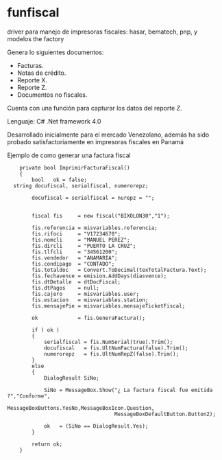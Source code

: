 # funfiscal
driver para manejo de impresoras fiscales: hasar, bematech, pnp, y modelos the factory

Genera lo siguientes documentos:
- Facturas.
- Notas de crédito.
- Reporte X.
- Reporte Z.
- Documentos no fiscales.

Cuenta con una función para capturar los datos del reporte Z.

Lenguaje: C# .Net framework 4.0

Desarrollado inicialmente para el mercado Venezolano, además ha sido probado satisfactoriamente en impresoras fiscales en Panamá


Ejemplo de como generar una factura fiscal

		private bool ImprimirFacturaFiscal()
		{
			bool   ok = false;
      string docufiscal, serialfiscal, numerorepz;

			docufiscal = serialfiscal = nurepz = "";


			fiscal fis     = new fiscal("BIXOLON30","1");

			fis.referencia = misvariables.referencia;
			fis.rifoci     = "V17234670";
			fis.nomcli     = "MANUEL PEREZ";
			fis.dircli     = "PUERTO LA CRUZ";
			fis.tlfcli     = "34561200";
			fis.vendedor   = "ANAMARIA";
			fis.condipago  = "CONTADO";
			fis.totaldoc   = Convert.ToDecimal(texTotalFactura.Text);
			fis.fechavence = emision.AddDays(diasvence);
			fis.dtDetalle  = dtDocFiscal;
			fis.dtPagos    = null;
			fis.cajero     = misvariables.user;
			fis.estacion   = misvariables.station;
			fis.mensajePie = misvariables.mensajeTicketFiscal;

			ok             = fis.GeneraFactura();

			if ( ok )
			{
				serialfiscal = fis.NumSerial(true).Trim();
				docufiscal   = fis.UltNumFactura(false).Trim();
				numerorepz   = fis.UltNumRepZ(false).Trim();
			}
			else
			{
				DialogResult SiNo;

				SiNo = MessageBox.Show("¿ La factura fiscal fue emitida ?","Conforme",
			                       	   MessageBoxButtons.YesNo,MessageBoxIcon.Question,
			                       	   MessageBoxDefaultButton.Button2);

				ok   = (SiNo == DialogResult.Yes);
			}

			return ok;
		}
